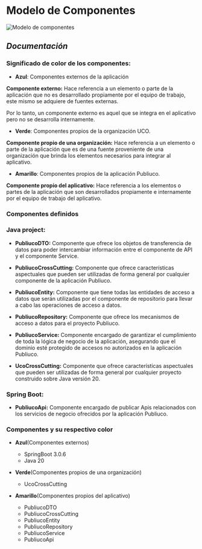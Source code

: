  #  Modelo de Componentes #


![Modelo de componentes](https://github.com/MiguelRiosT/S2Publiuco/blob/main/Modelo%20de%20Componentes/ModeloComponentesPubliuco.drawio.png)

 ## _Documentación_ ##

### Significado de color de los componentes: ###

- **Azul**: Componentes externos de la aplicación

**Componente externo:** Hace referencia a un elemento o parte de la aplicación que no es desarrollado propiamente por el equipo de trabajo, este mismo se adquiere de fuentes externas.

Por lo tanto, un componente externo es aquel que se integra en el aplicativo pero no se desarrolla internamente.

- **Verde**: Componentes propios de la organización UCO.

**Componente propio de una organización:** Hace referencia a un elemento o parte de la aplicación que es de una fuente proveniente de una organización que brinda los elementos necesarios para integrar al aplicativo.

- **Amarillo**: Componentes propios de la aplicación Publiuco.

**Componente propio del aplicativo:** Hace referencia a los elementos o partes de la aplicación que son desarrollados propiamente e internamente por el equipo de trabajo del aplicativo.

### Componentes definidos ###

### Java project: ### 

- **PubliucoDTO:** Componente que ofrece los objetos de transferencia de datos para poder intercambiar información entre el componente de API y el componente Service.

- **PubliucoCrossCutting:** Componente que ofrece características aspectuales que pueden ser utilizadas de forma general por cualquier componente de la aplicación Publiuco.

- **PubliucoEntity:** Componente que tiene todas las entidades de acceso a datos que serán utilizadas por el componente de repositorio para llevar a cabo las operaciones de acceso a datos.

- **PubliucoRepository:** Componente que ofrece los mecanismos de acceso a datos para el proyecto Publiuco.

- **PubliucoService:** Componente encargado de garantizar el cumplimiento de toda la lógica de negocio de la aplicación, asegurando que el dominio esté protegido de accesos no autorizados en la aplicación Publiuco.

- **UcoCrossCutting:** Componente que ofrece características aspectuales que pueden ser utilizadas de forma general por cualquier proyecto construido sobre Java versión 20.

### Spring Boot: ###

- **PubliucoApi:** Componente encargado de publicar Apis relacionados con los servicios de negocio ofrecidos por la aplicación Publiuco. 


### Componentes y su respectivo color ###

- **Azul**(Componentes externos)
  - SpringBoot 3.0.6
  - Java 20
  
- **Verde**(Componentes propios de una organización)
  - UcoCrossCutting  

- **Amarillo**(Componentes propios del aplicativo)

  - PubliucoDTO
  - PubliucoCrossCutting
  - PubliucoEntity
  - PubliucoRepository
  - PubliucoService
  - PubliucoApi

